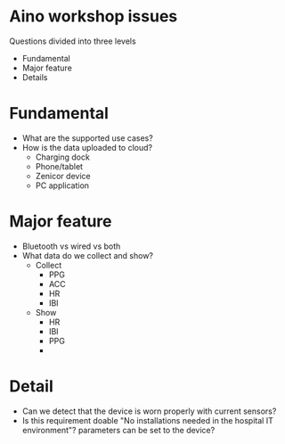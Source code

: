 # Aino workshop issues

Questions divided into three levels
- Fundamental
- Major feature
- Details

# Fundamental

- What are the supported use cases?
- How is the data uploaded to cloud?
    + Charging dock
    + Phone/tablet
    + Zenicor device
    + PC application

# Major feature

- Bluetooth vs wired vs both
- What data do we collect and show?
    + Collect
        * PPG
        * ACC
        * HR
        * IBI
    + Show
        * HR
        * IBI
        * PPG
        * 

# Detail

- Can we detect that the device is worn properly
  with current sensors?
- Is this requirement doable "No installations needed in the hospital IT environment"?
parameters can be set to the device? 
